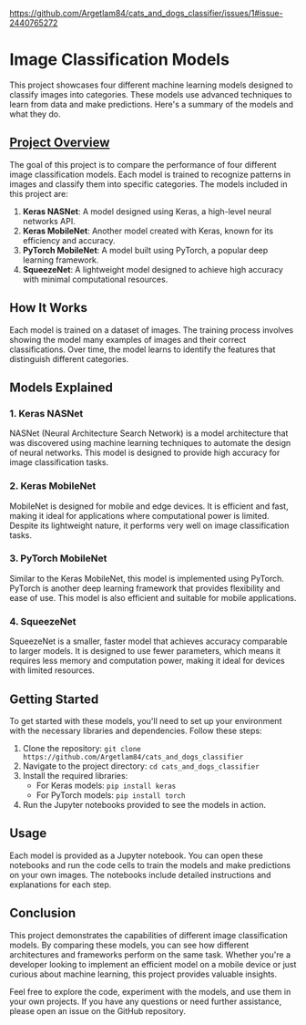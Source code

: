 https://github.com/Argetlam84/cats_and_dogs_classifier/issues/1#issue-2440765272

# Image Classification Models

This project showcases four different machine learning models designed to classify images into categories. These models use advanced techniques to learn from data and make predictions. Here's a summary of the models and what they do.

## <a href="https://catsanddogsclassifier-argetlam.streamlit.app/" target="_blank">Project Overview </a>

The goal of this project is to compare the performance of four different image classification models. Each model is trained to recognize patterns in images and classify them into specific categories. The models included in this project are:

1. **Keras NASNet**: A model designed using Keras, a high-level neural networks API.
2. **Keras MobileNet**: Another model created with Keras, known for its efficiency and accuracy.
3. **PyTorch MobileNet**: A model built using PyTorch, a popular deep learning framework.
4. **SqueezeNet**: A lightweight model designed to achieve high accuracy with minimal computational resources.

## How It Works

Each model is trained on a dataset of images. The training process involves showing the model many examples of images and their correct classifications. Over time, the model learns to identify the features that distinguish different categories.

## Models Explained

### 1. Keras NASNet
NASNet (Neural Architecture Search Network) is a model architecture that was discovered using machine learning techniques to automate the design of neural networks. This model is designed to provide high accuracy for image classification tasks.

### 2. Keras MobileNet
MobileNet is designed for mobile and edge devices. It is efficient and fast, making it ideal for applications where computational power is limited. Despite its lightweight nature, it performs very well on image classification tasks.

### 3. PyTorch MobileNet
Similar to the Keras MobileNet, this model is implemented using PyTorch. PyTorch is another deep learning framework that provides flexibility and ease of use. This model is also efficient and suitable for mobile applications.

### 4. SqueezeNet
SqueezeNet is a smaller, faster model that achieves accuracy comparable to larger models. It is designed to use fewer parameters, which means it requires less memory and computation power, making it ideal for devices with limited resources.

## Getting Started

To get started with these models, you'll need to set up your environment with the necessary libraries and dependencies. Follow these steps:

1. Clone the repository: `git clone https://github.com/Argetlam84/cats_and_dogs_classifier`
2. Navigate to the project directory: `cd cats_and_dogs_classifier`
3. Install the required libraries:
    - For Keras models: `pip install keras`
    - For PyTorch models: `pip install torch`
4. Run the Jupyter notebooks provided to see the models in action.

## Usage

Each model is provided as a Jupyter notebook. You can open these notebooks and run the code cells to train the models and make predictions on your own images. The notebooks include detailed instructions and explanations for each step.

## Conclusion

This project demonstrates the capabilities of different image classification models. By comparing these models, you can see how different architectures and frameworks perform on the same task. Whether you're a developer looking to implement an efficient model on a mobile device or just curious about machine learning, this project provides valuable insights.

Feel free to explore the code, experiment with the models, and use them in your own projects. If you have any questions or need further assistance, please open an issue on the GitHub repository.
